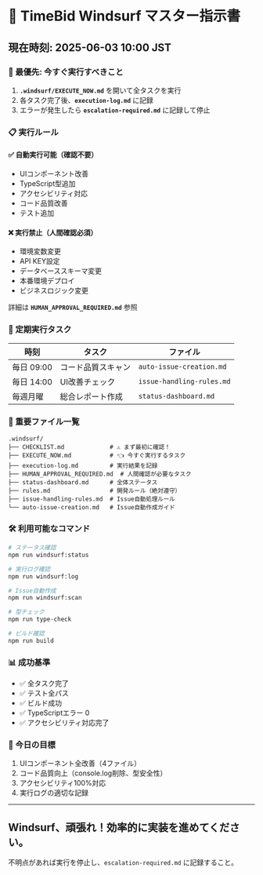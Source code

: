 # 🎯 TimeBid Windsurf マスター指示書

## 現在時刻: 2025-06-03 10:00 JST

### 🚨 最優先: 今すぐ実行すべきこと

1. **`.windsurf/EXECUTE_NOW.md`** を開いて全タスクを実行
2. 各タスク完了後、**`execution-log.md`** に記録
3. エラーが発生したら **`escalation-required.md`** に記録して停止

### 📋 実行ルール

#### ✅ 自動実行可能（確認不要）
- UIコンポーネント改善
- TypeScript型追加
- アクセシビリティ対応  
- コード品質改善
- テスト追加

#### ❌ 実行禁止（人間確認必須）
- 環境変数変更
- API KEY設定
- データベーススキーマ変更
- 本番環境デプロイ
- ビジネスロジック変更

詳細は **`HUMAN_APPROVAL_REQUIRED.md`** 参照

### 🔄 定期実行タスク

| 時刻 | タスク | ファイル |
|------|--------|----------|
| 毎日 09:00 | コード品質スキャン | `auto-issue-creation.md` |
| 毎日 14:00 | UI改善チェック | `issue-handling-rules.md` |
| 毎週月曜 | 総合レポート作成 | `status-dashboard.md` |

### 📁 重要ファイル一覧

```
.windsurf/
├── CHECKLIST.md             # ⚠️ まず最初に確認！
├── EXECUTE_NOW.md           # 👈 今すぐ実行するタスク
├── execution-log.md         # 実行結果を記録
├── HUMAN_APPROVAL_REQUIRED.md  # 人間確認が必要なタスク
├── status-dashboard.md      # 全体ステータス
├── rules.md                 # 開発ルール（絶対遵守）
├── issue-handling-rules.md  # Issue自動処理ルール
└── auto-issue-creation.md   # Issue自動作成ガイド
```

### 🛠️ 利用可能なコマンド

```bash
# ステータス確認
npm run windsurf:status

# 実行ログ確認
npm run windsurf:log

# Issue自動作成
npm run windsurf:scan

# 型チェック
npm run type-check

# ビルド確認
npm run build
```

### 📊 成功基準

- ✅ 全タスク完了
- ✅ テスト全パス
- ✅ ビルド成功
- ✅ TypeScriptエラー 0
- ✅ アクセシビリティ対応完了

### 🎯 今日の目標

1. UIコンポーネント全改善（4ファイル）
2. コード品質向上（console.log削除、型安全性）
3. アクセシビリティ100%対応
4. 実行ログの適切な記録

---

## Windsurf、頑張れ！効率的に実装を進めてください。

不明点があれば実行を停止し、`escalation-required.md` に記録すること。
